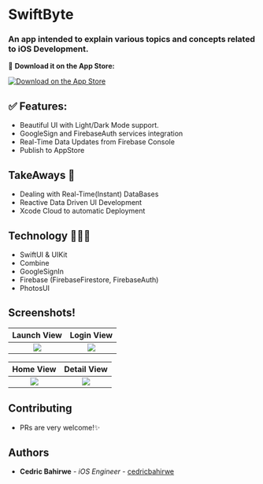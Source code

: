 # SwiftByte

### An app intended to explain various topics and concepts related to iOS Development.
<!-- Download it on [AppStore](https://apps.apple.com/ke/app/dial-it/id1591756747). -->


📲 **Download it on the App Store:**

[![Download on the App Store](https://developer.apple.com/assets/elements/badges/download-on-the-app-store.svg)](https://apps.apple.com/us/app/swiftbyte/id1661335073)  


## ✅ Features:
* Beautiful UI with Light/Dark Mode support.
* GoogleSign and FirebaseAuth services integration
* Real-Time Data Updates from Firebase Console
* Publish to AppStore


## TakeAways 🚀

- Dealing with Real-Time(Instant) DataBases
- Reactive Data Driven UI Development
- Xcode Cloud to automatic Deployment

## Technology 🧑🏽‍💻 
- SwiftUI & UIKit
- Combine
- GoogleSignIn
- Firebase (FirebaseFirestore, FirebaseAuth)
- PhotosUI

## Screenshots!

Launch View                |  Login View
:-------------------------:|:-------------------------:
![](https://github.com/cedricbahirwe/SwiftByte/assets/49038614/ff395552-3c6b-4323-9a50-37a6e956d445)  |  ![](https://github.com/cedricbahirwe/SwiftByte/assets/49038614/3b699233-d5b4-447f-bbaa-c5a1fcc8f8ff)

Home View                  |  Detail View
:-------------------------:|:-------------------------:
![](https://github.com/cedricbahirwe/SwiftByte/assets/49038614/109170b7-1312-457b-9d87-c17deecca977)  |  ![](https://github.com/cedricbahirwe/SwiftByte/assets/49038614/c0b2dee2-2dc9-4eec-ab45-3388043f7480)

## Contributing

- PRs are very welcome!✨

## Authors

* **Cedric Bahirwe** - *iOS Engineer* - [cedricbahirwe](https://github.com/cedricbahirwe)
